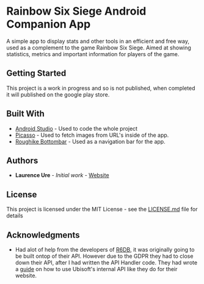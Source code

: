 # Rainbow Six Siege Android Companion App
A simple app to display stats and other tools in an efficient and free way, used as a complement to the game Rainbow Six Siege. Aimed at showing statistics, metrics and important information for players of the game.

## Getting Started

This project is a work in progress and so is not published, when completed it will published on the google play store.

## Built With

* [Android Studio](https://developer.android.com/studio/) - Used to code the whole project
* [Picasso](https://github.com/square/picasso) - Used to fetch images from URL's inside of the app.
* [Roughike Bottombar](https://github.com/roughike/BottomBar) - Used as a navigation bar for the app.

## Authors

* **Laurence Ure** - *Initial work* - [Website](http://www.laurenceure.me)

## License

This project is licensed under the MIT License - see the [LICENSE.md](LICENSE.md) file for details

## Acknowledgments

* Had alot of help from the developers of [R6DB](https://www.r6db.com), it was originally going to be built ontop of their API. However due to the GDPR they had to close down their API, after I had written the API Handler code. They had wrote a [guide](https://github.com/r6db/r6db/wiki/Ubi-Api) on how to use Ubisoft's internal API like they do for their website.
